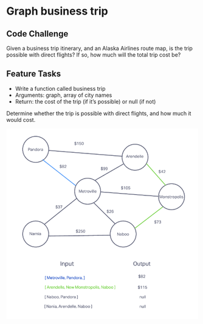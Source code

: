 # Graph business trip

## Code Challenge

Given a business trip itinerary, and an Alaska Airlines route map, is the trip possible with direct flights? If so, how much will the total trip cost be?

## Feature Tasks

- Write a function called business trip
- Arguments: graph, array of city names
- Return: the cost of the trip (if it’s possible) or null (if not)

Determine whether the trip is possible with direct flights, and how much it would cost.

![graph business trip](graph-business-trip.png)
